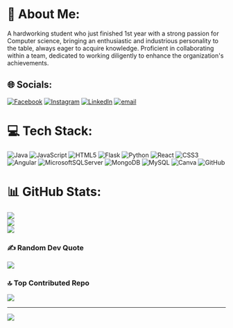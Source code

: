 # 💫 About Me:
 A hardworking student who just finished 1st year with a strong passion for Computer science, bringing an enthusiastic and industrious personality to the table, always eager to acquire knowledge. Proficient in collaborating within a team, dedicated to working diligently to enhance the organization's achievements.


## 🌐 Socials:
[![Facebook](https://img.shields.io/badge/Facebook-%231877F2.svg?logo=Facebook&logoColor=white)](https://facebook.com/ChamalRuwanchandra) [![Instagram](https://img.shields.io/badge/Instagram-%23E4405F.svg?logo=Instagram&logoColor=white)](https://instagram.com/ruwan_cy) [![LinkedIn](https://img.shields.io/badge/LinkedIn-%230077B5.svg?logo=linkedin&logoColor=white)](https://linkedin.com/in/ChamalRuwanchandra) [![email](https://img.shields.io/badge/Email-D14836?logo=gmail&logoColor=white)](mailto:cyruwanchandra@gmail.com) 

# 💻 Tech Stack:
![Java](https://img.shields.io/badge/java-%23ED8B00.svg?style=for-the-badge&logo=openjdk&logoColor=white) ![JavaScript](https://img.shields.io/badge/javascript-%23323330.svg?style=for-the-badge&logo=javascript&logoColor=%23F7DF1E) ![HTML5](https://img.shields.io/badge/html5-%23E34F26.svg?style=for-the-badge&logo=html5&logoColor=white) ![Flask](https://img.shields.io/badge/flask-%23000.svg?style=for-the-badge&logo=flask&logoColor=white) ![Python](https://img.shields.io/badge/python-3670A0?style=for-the-badge&logo=python&logoColor=ffdd54) ![React](https://img.shields.io/badge/react-%2320232a.svg?style=for-the-badge&logo=react&logoColor=%2361DAFB) ![CSS3](https://img.shields.io/badge/css3-%231572B6.svg?style=for-the-badge&logo=css3&logoColor=white) ![Angular](https://img.shields.io/badge/angular-%23DD0031.svg?style=for-the-badge&logo=angular&logoColor=white) ![MicrosoftSQLServer](https://img.shields.io/badge/Microsoft%20SQL%20Server-CC2927?style=for-the-badge&logo=microsoft%20sql%20server&logoColor=white) ![MongoDB](https://img.shields.io/badge/MongoDB-%234ea94b.svg?style=for-the-badge&logo=mongodb&logoColor=white) ![MySQL](https://img.shields.io/badge/mysql-4479A1.svg?style=for-the-badge&logo=mysql&logoColor=white) ![Canva](https://img.shields.io/badge/Canva-%2300C4CC.svg?style=for-the-badge&logo=Canva&logoColor=white) ![GitHub](https://img.shields.io/badge/github-%23121011.svg?style=for-the-badge&logo=github&logoColor=white)
# 📊 GitHub Stats:
![](https://github-readme-stats.vercel.app/api?username=ItsChamal&theme=dark&hide_border=false&include_all_commits=false&count_private=false)<br/>
![](https://nirzak-streak-stats.vercel.app/?user=ItsChamal&theme=dark&hide_border=false)<br/>
![](https://github-readme-stats.vercel.app/api/top-langs/?username=ItsChamal&theme=dark&hide_border=false&include_all_commits=false&count_private=false&layout=compact)

### ✍️ Random Dev Quote
![](https://quotes-github-readme.vercel.app/api?type=horizontal&theme=radical)

### 🔝 Top Contributed Repo
![](https://github-contributor-stats.vercel.app/api?username=ItsChamal&limit=5&theme=dark&combine_all_yearly_contributions=true)

---
[![](https://visitcount.itsvg.in/api?id=Aachlm&icon=0&color=0)](https://visitcount.itsvg.in)
